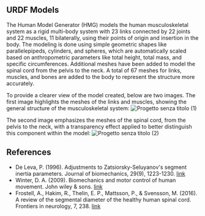 ## URDF Models

The Human Model Generator (HMG) models the human musculoskeletal system as a rigid multi-body system with 23 links connected by 22 joints and 22 muscles, 11 bilaterally, using their points of origin and insertion in the body. The modeling is done using simple geometric shapes like parallelepipeds, cylinders, and spheres, which are automatically scaled based on anthropometric parameters like total height, total mass, and specific circumferences. Additional meshes have been added to model the spinal cord from the pelvis to the neck. A total of 67 meshes for links, muscles, and bones are added to the body to represent the structure more accurately.

To provide a clearer view of the model created, below are two images.
The first image highlights the meshes of the links and muscles, showing the general structure of the musculoskeletal system: 
![Progetto senza titolo (1)](https://github.com/user-attachments/assets/41c92839-3f1c-4390-a721-5de80bca9496)

The second image emphasizes the meshes of the spinal cord, from the pelvis to the neck, with a transparency effect applied to better distinguish this component within the model:
![Progetto senza titolo (2)](https://github.com/user-attachments/assets/498d9e4d-b485-4102-82d2-5e5220c84696)


 ## References
* De Leva, P. (1996). Adjustments to Zatsiorsky-Seluyanov's segment inertia parameters. Journal of biomechanics, 29(9), 1223-1230. [link](https://doi.org/10.1016/0021-9290(95)00178-6)
* Winter, D. A. (2009). Biomechanics and motor control of human movement. John wiley & sons. [link](https://books.google.it/books?hl=it&lr=&id=_bFHL08IWfwC&oi=fnd&pg=PR13&dq=Winter,+D.+A.+(2009).+Biomechanics+and+motor+control+of+human+movement.+John+wiley+%26+sons&ots=Jnprer8eP5&sig=wOJ3iIC8niVM8NxsKUsUAbgaTW8&redir_esc=y#v=onepage&q=Winter%2C%20D.%20A.%20(2009).%20Biomechanics%20and%20motor%20control%20of%20human%20movement.%20John%20wiley%20%26%20sons&f=false)
* Frostell, A., Hakim, R., Thelin, E. P., Mattsson, P., & Svensson, M. (2016). A review of the segmental diameter of the healthy human spinal cord. Frontiers in neurology, 7, 238. [link](https://pmc.ncbi.nlm.nih.gov/articles/PMC5179522/pdf/fneur-07-00238.pdf)
